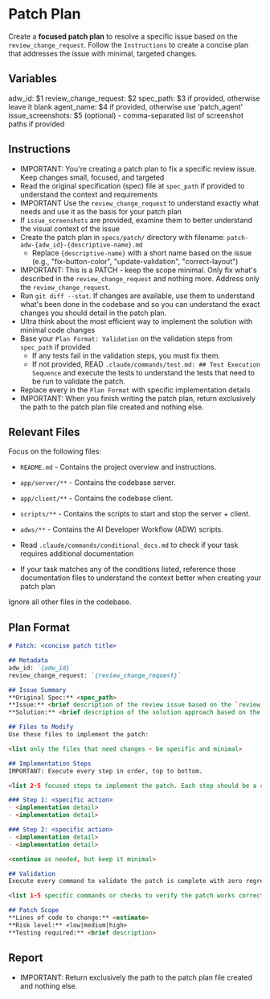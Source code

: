 # Patch Plan

Create a **focused patch plan** to resolve a specific issue based on the `review_change_request`. Follow the `Instructions` to create a concise plan that addresses the issue with minimal, targeted changes.

## Variables

adw_id: $1
review_change_request: $2
spec_path: $3 if provided, otherwise leave it blank
agent_name: $4 if provided, otherwise use 'patch_agent'
issue_screenshots: $5 (optional) - comma-separated list of screenshot paths if provided

## Instructions

- IMPORTANT: You're creating a patch plan to fix a specific review issue. Keep changes small, focused, and targeted
- Read the original specification (spec) file at `spec_path` if provided to understand the context and requirements
- IMPORTANT Use the `review_change_request` to understand exactly what needs and use it as the basis for your patch plan
- If `issue_screenshots` are provided, examine them to better understand the visual context of the issue
- Create the patch plan in `specs/patch/` directory with filename: `patch-adw-{adw_id}-{descriptive-name}.md`
  - Replace `{descriptive-name}` with a short name based on the issue (e.g., "fix-button-color", "update-validation", "correct-layout")
- IMPORTANT: This is a PATCH - keep the scope minimal. Only fix what's described in the `review_change_request` and nothing more. Address only the `review_change_request`.
- Run `git diff --stat`. If changes are available, use them to understand what's been done in the codebase and so you can understand the exact changes you should detail in the patch plan.
- Ultra think about the most efficient way to implement the solution with minimal code changes
- Base your `Plan Format: Validation` on the validation steps from `spec_path` if provided
  - If any tests fail in the validation steps, you must fix them.
  - If not provided, READ `.claude/commands/test.md: ## Test Execution Sequence` and execute the tests to understand the tests that need to be run to validate the patch.
- Replace every <placeholder> in the `Plan Format` with specific implementation details
- IMPORTANT: When you finish writing the patch plan, return exclusively the path to the patch plan file created and nothing else.

## Relevant Files

Focus on the following files:
- `README.md` - Contains the project overview and instructions.
- `app/server/**` - Contains the codebase server.
- `app/client/**` - Contains the codebase client.
- `scripts/**` - Contains the scripts to start and stop the server + client.
- `adws/**` - Contains the AI Developer Workflow (ADW) scripts.

- Read `.claude/commands/conditional_docs.md` to check if your task requires additional documentation
- If your task matches any of the conditions listed, reference those documentation files to understand the context better when creating your patch plan

Ignore all other files in the codebase.


## Plan Format

```md
# Patch: <concise patch title>

## Metadata
adw_id: `{adw_id}`
review_change_request: `{review_change_request}`

## Issue Summary
**Original Spec:** <spec_path>
**Issue:** <brief description of the review issue based on the `review_change_request`>
**Solution:** <brief description of the solution approach based on the `review_change_request`>

## Files to Modify
Use these files to implement the patch:

<list only the files that need changes - be specific and minimal>

## Implementation Steps
IMPORTANT: Execute every step in order, top to bottom.

<list 2-5 focused steps to implement the patch. Each step should be a concrete action.>

### Step 1: <specific action>
- <implementation detail>
- <implementation detail>

### Step 2: <specific action>
- <implementation detail>
- <implementation detail>

<continue as needed, but keep it minimal>

## Validation
Execute every command to validate the patch is complete with zero regressions.

<list 1-5 specific commands or checks to verify the patch works correctly>

## Patch Scope
**Lines of code to change:** <estimate>
**Risk level:** <low|medium|high>
**Testing required:** <brief description>
```

## Report

- IMPORTANT: Return exclusively the path to the patch plan file created and nothing else.